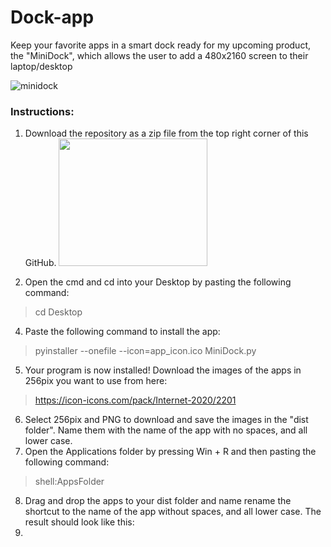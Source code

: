 # Dock-app
Keep your favorite apps in a smart dock ready for my upcoming product, the "MiniDock", which allows the user to add a 480x2160 screen to their laptop/desktop

![minidock](https://user-images.githubusercontent.com/63688331/111854360-1adff680-88dc-11eb-8ffe-e4e5e5f576ba.PNG)

### Instructions:
1. Download the repository as a zip file from the top right corner of this GitHub. 
      <img src="https://user-images.githubusercontent.com/63688331/111855319-85dffc00-88e1-11eb-8823-efe1014e0b1a.png" width="238" height="204">
      
3. Open the cmd and cd into your Desktop by pasting the following command:
  > cd Desktop
4. Paste the following command to install the app:
  > pyinstaller --onefile --icon=app_icon.ico MiniDock.py
5. Your program is now installed! Download the images of the apps in 256pix you want to use from here:
  > https://icon-icons.com/pack/Internet-2020/2201
6. Select 256pix and PNG to download and save the images in the "dist folder". Name them with the name of the app with no spaces, and all lower case.
7. Open the Applications folder by pressing Win + R and then pasting the following command:
  > shell:AppsFolder
8. Drag and drop the apps to your dist folder and name rename the shortcut to the name of the app without spaces, and all lower case. The result should look like this:
9. 
